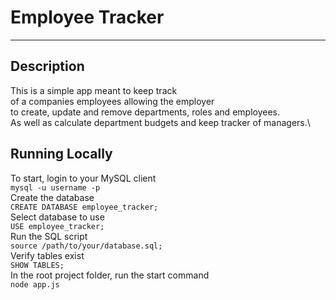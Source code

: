 # Employee Tracker
---
## Description
This is a simple app meant to keep track \
of a companies employees allowing the employer \
to create, update and remove departments, roles and employees. \
As well as calculate department budgets and keep tracker of managers.\

## Running Locally
To start, login to your MySQL client \
`mysql -u username -p` \
Create the database \
`CREATE DATABASE employee_tracker;` \
Select database to use \
`USE employee_tracker;` \
Run the SQL script \
`source /path/to/your/database.sql;` \
Verify tables exist \
`SHOW TABLES;` \
In the root project folder, run the start command \
`node app.js`
